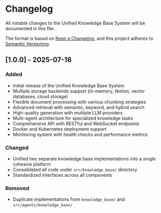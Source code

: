 # Changelog

All notable changes to the Unified Knowledge Base System will be documented in this file.

The format is based on [Keep a Changelog](https://keepachangelog.com/en/1.0.0/),
and this project adheres to [Semantic Versioning](https://semver.org/spec/v2.0.0.html).

## [1.0.0] - 2025-07-18

### Added
- Initial release of the Unified Knowledge Base System
- Multiple storage backends support (in-memory, Notion, vector databases, cloud storage)
- Flexible document processing with various chunking strategies
- Advanced retrieval with semantic, keyword, and hybrid search
- High-quality generation with multiple LLM providers
- Multi-agent architecture for specialized knowledge tasks
- Comprehensive API with RESTful and WebSocket endpoints
- Docker and Kubernetes deployment support
- Monitoring system with health checks and performance metrics

### Changed
- Unified two separate knowledge base implementations into a single cohesive platform
- Consolidated all code under `src/knowledge_base/` directory
- Standardized interfaces across all components

### Removed
- Duplicate implementations from `knowledge_base/` and `src/agents/knowledge_base/`